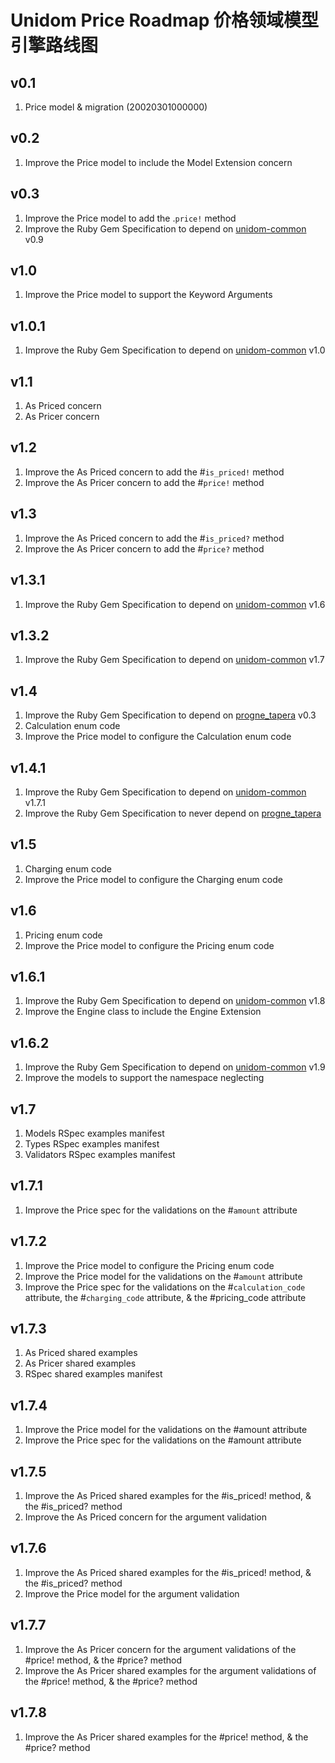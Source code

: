 # Unidom Price Roadmap 价格领域模型引擎路线图

## v0.1
1. Price model & migration (20020301000000)

## v0.2
1. Improve the Price model to include the Model Extension concern

## v0.3
1. Improve the Price model to add the .``price!`` method
2. Improve the Ruby Gem Specification to depend on [unidom-common](https://github.com/topbitdu/unidom-common) v0.9

## v1.0
1. Improve the Price model to support the Keyword Arguments

## v1.0.1
1. Improve the Ruby Gem Specification to depend on [unidom-common](https://github.com/topbitdu/unidom-common) v1.0

## v1.1
1. As Priced concern
2. As Pricer concern

## v1.2
1. Improve the As Priced concern to add the #``is_priced!`` method
2. Improve the As Pricer concern to add the #``price!`` method

## v1.3
1. Improve the As Priced concern to add the #``is_priced?`` method
2. Improve the As Pricer concern to add the #``price?`` method

## v1.3.1
1. Improve the Ruby Gem Specification to depend on [unidom-common](https://github.com/topbitdu/unidom-common) v1.6

## v1.3.2
1. Improve the Ruby Gem Specification to depend on [unidom-common](https://github.com/topbitdu/unidom-common) v1.7

## v1.4
1. Improve the Ruby Gem Specification to depend on [progne_tapera](https://github.com/topbitdu/progne_tapera) v0.3
2. Calculation enum code
3. Improve the Price model to configure the Calculation enum code

## v1.4.1
1. Improve the Ruby Gem Specification to depend on [unidom-common](https://github.com/topbitdu/unidom-common) v1.7.1
2. Improve the Ruby Gem Specification to never depend on [progne_tapera](https://github.com/topbitdu/progne_tapera)

## v1.5
1. Charging enum code
2. Improve the Price model to configure the Charging enum code

## v1.6
1. Pricing enum code
2. Improve the Price model to configure the Pricing enum code

## v1.6.1
1. Improve the Ruby Gem Specification to depend on [unidom-common](https://github.com/topbitdu/unidom-common) v1.8
2. Improve the Engine class to include the Engine Extension

## v1.6.2
1. Improve the Ruby Gem Specification to depend on [unidom-common](https://github.com/topbitdu/unidom-common) v1.9
2. Improve the models to support the namespace neglecting

## v1.7
1. Models RSpec examples manifest
2. Types RSpec examples manifest
3. Validators RSpec examples manifest

## v1.7.1
1. Improve the Price spec for the validations on the #``amount`` attribute

## v1.7.2
1. Improve the Price model to configure the Pricing enum code
2. Improve the Price model for the validations on the #``amount`` attribute
3. Improve the Price spec for the validations on the #``calculation_code`` attribute, the #``charging_code`` attribute, & the #pricing_code attribute

## v1.7.3
1. As Priced shared examples
2. As Pricer shared examples
3. RSpec shared examples manifest

## v1.7.4
1. Improve the Price model for the validations on the #amount attribute
2. Improve the Price spec for the validations on the #amount attribute

## v1.7.5
1. Improve the As Priced shared examples for the #is_priced! method, & the #is_priced? method
2. Improve the As Priced concern for the argument validation

## v1.7.6
1. Improve the As Priced shared examples for the #is_priced! method, & the #is_priced? method
2. Improve the Price model for the argument validation

## v1.7.7
1. Improve the As Pricer concern for the argument validations of the #price! method, & the #price? method
2. Improve the As Pricer shared examples for the argument validations of the #price! method, & the #price? method

## v1.7.8
1. Improve the As Pricer shared examples for the #price! method, & the #price? method
